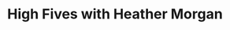 ﻿---
title: High Fives with Heather Morgan
description: In this weeks episode of the Prospecting Podcast, Ryan O'Hara sat down with Heather Morgan, CEO of SalesFolk. Heather is one of the leading experts in cold email copy, and after many years of writing and helping companies figure out their cold email strategy, SalesFolk is helping some of the world's best B2B write better cold emails. In this episode, we'll talk about some best practices in cold email, how Heather found her groove, and also discovering product market fit using prospecting.
coverImage: ./img/podcast/podcast-image-22.jpg
refLink: leadiq.com

audioLinks: https://w.soundcloud.com/player/?url=https%3A%2F%2Fapi.soundcloud.com%2Ftracks%2F325544707&amp;auto_play=false&amp;show_artwork=true&amp;visual=true&amp;origin=twitter
webImage: ./img/podcast/video-img/image-22.png
---